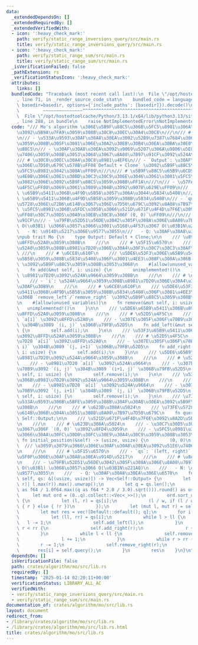 ```yaml
---
data:
  _extendedDependsOn: []
  _extendedRequiredBy: []
  _extendedVerifiedWith:
  - icon: ':heavy_check_mark:'
    path: verify/static_range_inversions_query/src/main.rs
    title: verify/static_range_inversions_query/src/main.rs
  - icon: ':heavy_check_mark:'
    path: verify/static_range_sum/src/main.rs
    title: verify/static_range_sum/src/main.rs
  _isVerificationFailed: false
  _pathExtension: rs
  _verificationStatusIcon: ':heavy_check_mark:'
  attributes:
    links: []
  bundledCode: "Traceback (most recent call last):\n  File \"/opt/hostedtoolcache/Python/3.13.1/x64/lib/python3.13/site-packages/onlinejudge_verify/documentation/build.py\"\
    , line 71, in _render_source_code_stat\n    bundled_code = language.bundle(stat.path,\
    \ basedir=basedir, options={'include_paths': [basedir]}).decode()\n          \
    \         ~~~~~~~~~~~~~~~^^^^^^^^^^^^^^^^^^^^^^^^^^^^^^^^^^^^^^^^^^^^^^^^^^^^^^^^^^^^^^^^^^\n\
    \  File \"/opt/hostedtoolcache/Python/3.13.1/x64/lib/python3.13/site-packages/onlinejudge_verify/languages/rust.py\"\
    , line 288, in bundle\n    raise NotImplementedError\nNotImplementedError\n"
  code: "/// Mo's algorithm \u306E\u5B9F\u88C5\u306B\u5FC5\u8981\u306A\u64CD\u4F5C\
    \u3092\u5B9A\u7FA9\u3059\u308B\u30C8\u30EC\u30A4\u30C8\n///\n/// # \u6982\u8981\
    \n/// - \u533A\u9593\u30AF\u30A8\u30EA\u3092\u52B9\u7387\u7684\u306B\u51E6\u7406\
    \u3059\u308B\u305F\u3081\u306E\u30A2\u30EB\u30B4\u30EA\u30BA\u30E0\u3092\u5B9F\
    \u88C5\n/// - \u30AF\u30A8\u30EA\u3092\u9069\u5207\u306A\u9806\u5E8F\u3067\u51E6\
    \u7406\u3059\u308B\u3053\u3068\u3067\u8A08\u7B97\u91CF\u3092\u524A\u6E1B\n///\n\
    /// # \u30C8\u30EC\u30A4\u30C8\u8981\u4EF6\n/// - `Output`: \u30AF\u30A8\u30EA\
    \u306E\u7D50\u679C\u578B\uFF08`Default + Clone` \u3092\u5B9F\u88C5\u3059\u308B\
    \u5FC5\u8981\u3042\u308A\uFF09\n///\n/// # \u5B9F\u88C5\u65B9\u6CD5\n/// \u4EE5\
    \u4E0B\u306E\u30E1\u30BD\u30C3\u30C9\u306E\u3046\u3061\u3001\u5FC5\u8981\u306A\
    \u3082\u306E\u3092\u5B9F\u88C5\u3059\u308B\uFF1A\n///\n/// - \u57FA\u672C\u64CD\
    \u4F5C\uFF08\u3069\u3061\u3089\u304B\u3092\u9078\u629E\uFF09\n///   - `add`/`remove`:\
    \ \u65B9\u5411\u306B\u4F9D\u5B58\u3057\u306A\u3044\u5834\u5408\n///   - `add_left`/`add_right`/`remove_left`/`remove_right`:\
    \ \u65B9\u5411\u306B\u4F9D\u5B58\u3059\u308B\u5834\u5408\n/// - `query`: \u73FE\
    \u5728\u306E\u72B6\u614B\u3067\u306E\u7D50\u679C\u3092\u8A08\u7B97\n/// - `initial_position`:\
    \ \u5FC5\u8981\u306B\u5FDC\u3058\u3066\u521D\u671F\u4F4D\u7F6E\u3092\u8A2D\u5B9A\
    \uFF08\u30C7\u30D5\u30A9\u30EB\u30C8\u306F`(0, 0)`\uFF09\n///\n/// # \u8A08\u7B97\
    \u91CF\n/// - \u79FB\u52D51\u56DE\u3042\u305F\u308A\u306E\u8A08\u7B97\u91CF\u3092\
    \ O(\u03B1) \u3068\u3057\u3066\u3001\u5168\u4F53\u3067 O(\u03B1N\u221AQ)\n///\
    \   - N: \u914D\u5217\u306E\u9577\u3055\n///   - Q: \u30AF\u30A8\u30EA\u306E\u6570\
    \npub trait Mo {\n    type Output: Default + Clone;\n\n    /// \u8981\u7D20\u3092\
    \u8FFD\u52A0\u3059\u308B\n    ///\n    /// # \u5F15\u6570\n    /// - `i`: \u8FFD\
    \u52A0\u3059\u308B\u8981\u7D20\u306E\u30A4\u30F3\u30C7\u30C3\u30AF\u30B9\n   \
    \ ///\n    /// # \u6CE8\u610F\n    /// \u5DE6\u53F3\u306E\u65B9\u5411\u306B\u4F9D\
    \u5B58\u3059\u308B\u5834\u5408\u306F\u3001\u4EE3\u308F\u308A\u306B `add_left`/`add_right`\
    \ \u3092\u5B9F\u88C5\u3059\u308B\u3053\u3068\n    #[allow(unused_variables)]\n\
    \    fn add(&mut self, i: usize) {\n        unimplemented!()\n    }\n\n    ///\
    \ \u8981\u7D20\u3092\u524A\u9664\u3059\u308B\n    ///\n    /// # \u5F15\u6570\n\
    \    /// - `i`: \u524A\u9664\u3059\u308B\u8981\u7D20\u306E\u30A4\u30F3\u30C7\u30C3\
    \u30AF\u30B9\n    ///\n    /// # \u6CE8\u610F\n    /// \u5DE6\u53F3\u306E\u65B9\
    \u5411\u306B\u4F9D\u5B58\u3059\u308B\u5834\u5408\u306F\u3001\u4EE3\u308F\u308A\
    \u306B `remove_left`/`remove_right` \u3092\u5B9F\u88C5\u3059\u308B\u3053\u3068\
    \n    #[allow(unused_variables)]\n    fn remove(&mut self, i: usize) {\n     \
    \   unimplemented!()\n    }\n\n    /// \u5DE6\u65B9\u5411\u306B\u8981\u7D20\u3092\
    \u8FFD\u52A0\u3059\u308B\n    ///\n    /// # \u52D5\u4F5C\n    /// - \u8981\u7D20\
    \ `a[i]` \u3092\u8FFD\u52A0\n    /// - \u307E\u305F\u306F\u70B9\u3092 `(i+1, j)`\
    \ \u304B\u3089 `(i, j)` \u306B\u79FB\u52D5\n    fn add_left(&mut self, i: usize)\
    \ {\n        self.add(i);\n    }\n\n    /// \u53F3\u65B9\u5411\u306B\u8981\u7D20\
    \u3092\u8FFD\u52A0\u3059\u308B\n    ///\n    /// # \u52D5\u4F5C\n    /// - \u8981\
    \u7D20 `a[i]` \u3092\u8FFD\u52A0\n    /// - \u307E\u305F\u306F\u70B9\u3092 `(j,\
    \ i)` \u304B\u3089 `(j, i+1)` \u306B\u79FB\u52D5\n    fn add_right(&mut self,\
    \ i: usize) {\n        self.add(i);\n    }\n\n    /// \u5DE6\u65B9\u5411\u306B\
    \u8981\u7D20\u3092\u524A\u9664\u3059\u308B\n    ///\n    /// # \u52D5\u4F5C\n\
    \    /// - \u8981\u7D20 `a[i]` \u3092\u524A\u9664\n    /// - \u307E\u305F\u306F\
    \u70B9\u3092 `(i, j)` \u304B\u3089 `(i+1, j)` \u306B\u79FB\u52D5\n    fn remove_left(&mut\
    \ self, i: usize) {\n        self.remove(i);\n    }\n\n    /// \u53F3\u65B9\u5411\
    \u306B\u8981\u7D20\u3092\u524A\u9664\u3059\u308B\n    ///\n    /// # \u52D5\u4F5C\
    \n    /// - \u8981\u7D20 `a[i]` \u3092\u524A\u9664\n    /// - \u307E\u305F\u306F\
    \u70B9\u3092 `(j, i+1)` \u304B\u3089 `(j, i)` \u306B\u79FB\u52D5\n    fn remove_right(&mut\
    \ self, i: usize) {\n        self.remove(i);\n    }\n\n    /// \u73FE\u5728\u306E\
    \u533A\u9593\u306B\u5BFE\u3059\u308B\u30AF\u30A8\u30EA\u3092\u5B9F\u884C\u3059\
    \u308B\n    ///\n    /// # \u623B\u308A\u5024\n    /// \u73FE\u5728\u306E\u72B6\
    \u614B\u306B\u304A\u3051\u308B\u8A08\u7B97\u7D50\u679C\n    fn query(&self) ->\
    \ Self::Output;\n\n    /// \u521D\u671F\u4F4D\u7F6E\u3092\u8A2D\u5B9A\u3059\u308B\
    \n    ///\n    /// # \u623B\u308A\u5024\n    /// - \u30C7\u30D5\u30A9\u30EB\u30C8\
    \u3067\u306F `(0, 0)` \u3092\u8FD4\u3059\n    /// - \u5FC5\u8981\u306B\u5FDC\u3058\
    \u3066\u30AA\u30FC\u30D0\u30FC\u30E9\u30A4\u30C9\u3059\u308B\u3053\u3068\n   \
    \ fn initial_position(&self) -> (usize, usize) {\n        (0, 0)\n    }\n\n  \
    \  /// \u3059\u3079\u3066\u306E\u30AF\u30A8\u30EA\u3092\u51E6\u7406\u3059\u308B\
    \n    ///\n    /// # \u5F15\u6570\n    /// - `qs`: `(left, right)` \u306E\u5F62\
    \u5F0F\u306E\u30AF\u30A8\u30EA\u914D\u5217\n    ///\n    /// # \u8A08\u7B97\u91CF\
    \n    /// - \u79FB\u52D51\u56DE\u3042\u305F\u308A\u306E\u8A08\u7B97\u91CF\u3092\
    \ O(\u03B1) \u3068\u3057\u3066 O(\u03B1N\u221AQ)\n    ///   - N: \u914D\u5217\u306E\
    \u9577\u3055\n    ///   - Q: \u30AF\u30A8\u30EA\u306E\u6570\n    fn solve(&mut\
    \ self, qs: &[(usize, usize)]) -> Vec<Self::Output> {\n        let n = qs.iter().map(|&(l,\
    \ r)| l.max(r)).max().unwrap();\n        let q = qs.len();\n        let w = 1.max((n\
    \ as f64 / 1.0f64.max((q as f64 * 2.0 / 3.0).sqrt())).round() as usize);\n   \
    \     let mut ord = (0..q).collect::<Vec<_>>();\n        ord.sort_unstable_by_key(|&i|\
    \ {\n            let (l, r) = qs[i];\n            (l / w, if (l / w) & 1 == 0\
    \ { r } else { !r })\n        });\n        let (mut l, mut r) = self.initial_position();\n\
    \        let mut res = vec![Default::default(); q];\n        for i in ord {\n\
    \            let (ll, rr) = qs[i];\n            while l > ll {\n             \
    \   l -= 1;\n                self.add_left(l);\n            }\n            while\
    \ r < rr {\n                self.add_right(r);\n                r += 1;\n    \
    \        }\n            while l < ll {\n                self.remove_left(l);\n\
    \                l += 1;\n            }\n            while r > rr {\n        \
    \        r -= 1;\n                self.remove_right(r);\n            }\n     \
    \       res[i] = self.query();\n        }\n        res\n    }\n}\n"
  dependsOn: []
  isVerificationFile: false
  path: crates/algorithm/mo/src/lib.rs
  requiredBy: []
  timestamp: '2025-01-14 02:20:11+00:00'
  verificationStatus: LIBRARY_ALL_AC
  verifiedWith:
  - verify/static_range_inversions_query/src/main.rs
  - verify/static_range_sum/src/main.rs
documentation_of: crates/algorithm/mo/src/lib.rs
layout: document
redirect_from:
- /library/crates/algorithm/mo/src/lib.rs
- /library/crates/algorithm/mo/src/lib.rs.html
title: crates/algorithm/mo/src/lib.rs
---
```

